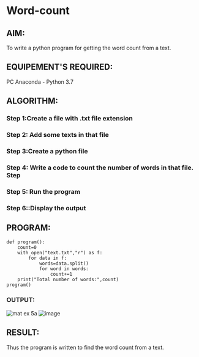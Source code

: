 # Word-count
## AIM:
To write a python program for getting the word count from a text.
## EQUIPEMENT'S REQUIRED: 
PC
Anaconda - Python 3.7
## ALGORITHM: 
### Step 1:Create a file with .txt file extension

### Step 2: Add some texts in that file
 
### Step 3:Create a python file
### Step 4: Write a code to count the number of words in that file. Step 

### Step 5: Run the program

### Step 6::Display the output 

## PROGRAM:
```
def program():
    count=0
    with open("text.txt","r") as f:
        for data in f:
            words=data.split()
            for word in words:
                count+=1
    print("Total number of words:",count)
program()
```
### OUTPUT:
![mat ex 5a](https://github.com/pochireddyp/Word-count/assets/150232043/8b6a879a-ed3e-40cb-aa2f-35210b9811b3)
![image](https://github.com/pochireddyp/Word-count/assets/150232043/99e00830-6637-48cb-bbf0-eb7b2ac12a60)



## RESULT:
Thus the program is written to find the word count from a text.
